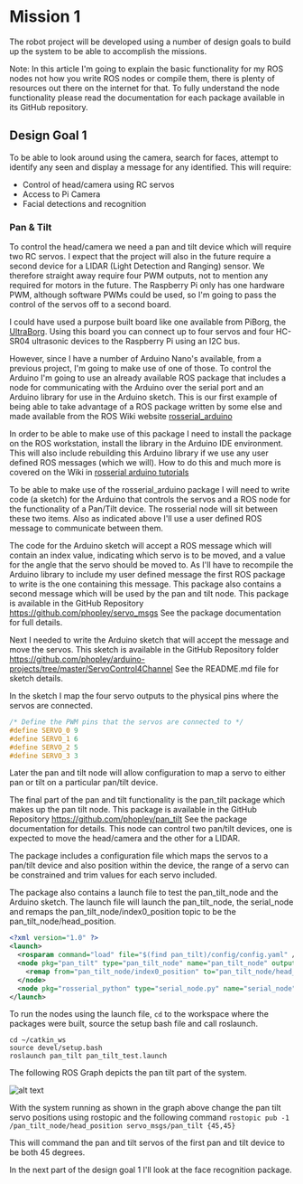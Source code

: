 # Mission 1
The robot project will be developed using a number of design goals to build up the system to be able to accomplish the missions.

Note: In this article I'm going to explain the basic functionality for my ROS nodes not how you write ROS nodes or compile them, there is plenty of resources out there on the internet for that. To fully understand the node functionality please read the documentation for each package available in its GitHub repository.
## Design Goal 1
To be able to look around using the camera, search for faces, attempt to identify any seen and display a message for any identified. This will require:
- Control of head/camera using RC servos
- Access to Pi Camera
- Facial detections and recognition
### Pan & Tilt
To control the head/camera we need a pan and tilt device which will require two RC servos. I expect that the project will also in the future require a second device for a LIDAR (Light Detection and Ranging) sensor. We therefore straight away require four PWM outputs, not to mention any required for motors in the future. The Raspberry Pi only has one hardware PWM, although software PWMs could be used, so I'm going to pass the control of the servos off to a second board.

I could have used a purpose built board like one available from PiBorg, the [UltraBorg](https://www.piborg.org/sensors-1136/ultraborg "UltraBorg"). Using this board you can connect up to four servos and four HC-SR04 ultrasonic devices to the Raspberry Pi using an I2C bus.

However, since I have a number of Arduino Nano's available, from a previous project, I'm going to make use of one of those. To control the Arduino I'm going to use an already available ROS package that includes a node for communicating with the Arduino over the serial port and an Arduino library for use in the Arduino sketch. This is our first example of being able to take advantage of a ROS package written by some else and made available from the ROS Wiki website [rosserial_arduino](http://wiki.ros.org/rosserial_arduino "rosserial_arduino")

In order to be able to make use of this package I need to install the package on the ROS workstation, install the library in the Arduino IDE environment. This will also include rebuilding this Arduino library if we use any user defined ROS messages (which we will). How to do this and much more is covered on the Wiki in [rosserial arduino tutorials](http://wiki.ros.org/rosserial_arduino/Tutorials "Tutorials")

To be able to make use of the rosserial_arduino package I will need to write code (a sketch) for the Arduino that controls the servos and a ROS node for the functionality of a Pan/Tilt device. The rosserial node will sit between these two items. Also as indicated above I'll use a user defined ROS message to communicate between them.

The code for the Arduino sketch will accept a ROS message which will contain an index value, indicating which servo is to be moved, and a value for the angle that the servo should be moved to. As I'll have to recompile the Arduino library to include my user defined message the first ROS package to write is the one containing this message. This package also contains a second message which will be used by the pan and tilt node. This package is available in the GitHub Repository https://github.com/phopley/servo_msgs See the package documentation for full details.

Next I needed to write the Arduino sketch that will accept the message and move the servos. This sketch is available in the GitHub Repository folder https://github.com/phopley/arduino-projects/tree/master/ServoControl4Channel See the README.md file for sketch details.

In the sketch I map the four servo outputs to the physical pins where the servos are connected. 
``` C++
/* Define the PWM pins that the servos are connected to */
#define SERVO_0 9
#define SERVO_1 6
#define SERVO_2 5
#define SERVO_3 3
```
Later the pan and tilt node will allow configuration to map a servo to either pan or tilt on a particular pan/tilt device. 

The final part of the pan and tilt functionality is the pan_tilt package which makes up the pan tilt node. This package is available in the GitHub Repository https://github.com/phopley/pan_tilt See the package documentation for details.
This node can control two pan/tilt devices, one is expected to move the head/camera and the other for a LIDAR.

The package includes a configuration file which maps the servos to a pan/tilt device and also position within the device, the range of a servo can be constrained and trim values for each servo included.

The package also contains a launch file to test the pan_tilt_node and the Arduino sketch. The launch file will launch the pan_tilt_node, the serial_node and remaps the pan_tilt_node/index0_position topic to be the pan_tilt_node/head_position.
``` XML
<?xml version="1.0" ?>
<launch>
  <rosparam command="load" file="$(find pan_tilt)/config/config.yaml" />
  <node pkg="pan_tilt" type="pan_tilt_node" name="pan_tilt_node" output="screen">
    <remap from="pan_tilt_node/index0_position" to="pan_tilt_node/head_position" />
  </node>
  <node pkg="rosserial_python" type="serial_node.py" name="serial_node" output="screen" args="/dev/ttyUSB0" />
</launch>
```
To run the nodes using the launch file, `cd` to the workspace where the packages were built, source the setup bash file and call roslaunch.
```
cd ~/catkin_ws
source devel/setup.bash
roslaunch pan_tilt pan_tilt_test.launch
```
The following ROS Graph depicts the pan tilt part of the system.

![alt text](https://github.com/phopley/rodney/blob/master/docs/images/rosgraph_pantilt.png "Pan tilt graph")

With the system running as shown in the graph above change the pan tilt servo positions using rostopic and the following command
`rostopic pub -1 /pan_tilt_node/head_position servo_msgs/pan_tilt {45,45}`

This will command the pan and tilt servos of the first pan and tilt device to be both 45 degrees.

In the next part of the design goal 1 I'll look at the face recognition package.
